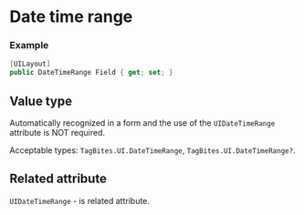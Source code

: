 # Date time range

### Example

```csharp
[UILayout]
public DateTimeRange Field { get; set; }
```

## Value type

Automatically recognized in a form and the use of the `UIDateTimeRange` attribute is NOT required.

Acceptable types: `TagBites.UI.DateTimeRange`, `TagBites.UI.DateTimeRange?`.

## Related attribute

`UIDateTimeRange` - is related attribute.